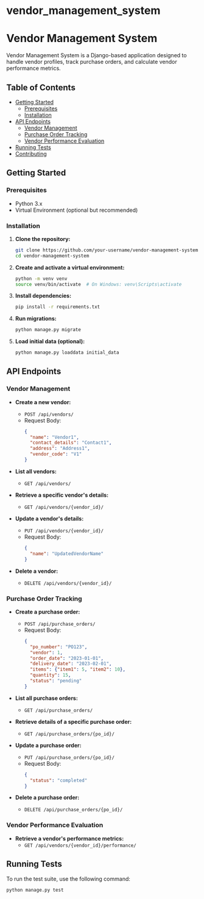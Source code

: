 ﻿# vendor_management_system
# Vendor Management System

Vendor Management System is a Django-based application designed to handle vendor profiles, track purchase orders, and calculate vendor performance metrics.

## Table of Contents

- [Getting Started](#getting-started)
  - [Prerequisites](#prerequisites)
  - [Installation](#installation)
- [API Endpoints](#api-endpoints)
  - [Vendor Management](#vendor-management)
  - [Purchase Order Tracking](#purchase-order-tracking)
  - [Vendor Performance Evaluation](#vendor-performance-evaluation)
- [Running Tests](#running-tests)
- [Contributing](#contributing)

## Getting Started

### Prerequisites

- Python 3.x
- Virtual Environment (optional but recommended)

### Installation

1. **Clone the repository:**

    ```bash
    git clone https://github.com/your-username/vendor-management-system.git
    cd vendor-management-system
    ```

2. **Create and activate a virtual environment:**

    ```bash
    python -m venv venv
    source venv/bin/activate  # On Windows: venv\Scripts\activate
    ```

3. **Install dependencies:**

    ```bash
    pip install -r requirements.txt
    ```

4. **Run migrations:**

    ```bash
    python manage.py migrate
    ```

5. **Load initial data (optional):**

    ```bash
    python manage.py loaddata initial_data
    ```

## API Endpoints

### Vendor Management

- **Create a new vendor:**
  - `POST /api/vendors/`
  - Request Body:
    ```json
    {
      "name": "Vendor1",
      "contact_details": "Contact1",
      "address": "Address1",
      "vendor_code": "V1"
    }
    ```

- **List all vendors:**
  - `GET /api/vendors/`

- **Retrieve a specific vendor's details:**
  - `GET /api/vendors/{vendor_id}/`

- **Update a vendor's details:**
  - `PUT /api/vendors/{vendor_id}/`
  - Request Body:
    ```json
    {
      "name": "UpdatedVendorName"
    }
    ```

- **Delete a vendor:**
  - `DELETE /api/vendors/{vendor_id}/`

### Purchase Order Tracking

- **Create a purchase order:**
  - `POST /api/purchase_orders/`
  - Request Body:
    ```json
    {
      "po_number": "PO123",
      "vendor": 1,
      "order_date": "2023-01-01",
      "delivery_date": "2023-02-01",
      "items": {"item1": 5, "item2": 10},
      "quantity": 15,
      "status": "pending"
    }
    ```

- **List all purchase orders:**
  - `GET /api/purchase_orders/`

- **Retrieve details of a specific purchase order:**
  - `GET /api/purchase_orders/{po_id}/`

- **Update a purchase order:**
  - `PUT /api/purchase_orders/{po_id}/`
  - Request Body:
    ```json
    {
      "status": "completed"
    }
    ```

- **Delete a purchase order:**
  - `DELETE /api/purchase_orders/{po_id}/`

### Vendor Performance Evaluation

- **Retrieve a vendor's performance metrics:**
  - `GET /api/vendors/{vendor_id}/performance/`

## Running Tests

To run the test suite, use the following command:

```bash
python manage.py test
